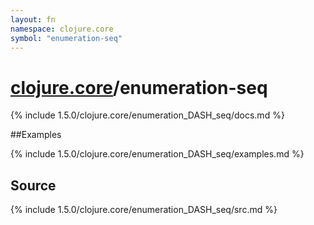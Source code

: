 ```yaml
---
layout: fn
namespace: clojure.core
symbol: "enumeration-seq"
---
```


# [clojure.core](../)/enumeration-seq

{% include 1.5.0/clojure.core/enumeration_DASH_seq/docs.md %}

##Examples

{% include 1.5.0/clojure.core/enumeration_DASH_seq/examples.md %}
## Source
{% include 1.5.0/clojure.core/enumeration_DASH_seq/src.md %}

